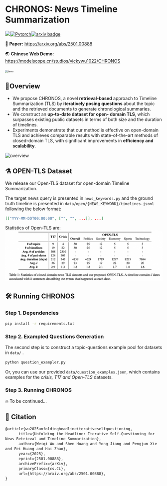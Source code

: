 
# CHRONOS: News Timeline Summarization

![](https://img.shields.io/badge/version-1.0.0-blue)[![Pytorch](https://img.shields.io/badge/PyTorch-%23EE4C2C.svg?e&logo=PyTorch&logoColor=white)](https://pytorch.org/)[![arxiv badge](https://img.shields.io/badge/arxiv-2501.00888-red)](https://arxiv.org/abs/)

📑 **Paper:** https://arxiv.org/abs/2501.00888

🌏 **Chinese Web Demo:** https://modelscope.cn/studios/vickywu1022/CHRONOS

<img src="img/demo.gif" alt="demo" style="zoom:50%;" />

## 🚀Overview

- We propose CHRONOS, a novel **retrieval-based** approach to Timeline Summarization (TLS) by **iteratively posing questions** about the topic and the retrieved documents to generate chronological summaries.
- We construct an **up-to-date dataset for open- domain TLS**, which surpasses existing public datasets in terms of both size and the duration of timelines.
- Experiments demonstrate that our method is effective on open-domain TLS and achieves comparable results with state-of-the-art methods of closed-domain TLS, with significant improvements in **efficiency and scalability**.

![overview](/Users/weiqiwu/CHRONOS/img/overview.png)



## ⚗️ OPEN-TLS Dataset

We release our Open-TLS dataset for open-domain Timeline Summarization. 

The target news query is presented in `news_keywords.py` and the ground truth timeline is presented in `data/open/{NEWS_KEYWORD}/timelines.jsonl` following the below format:

```json
[["YYY-MM-DDT00:00:00", ["", "", ...]], ...]
```

Statistics of Open-TLS are:![open](img/open.png)



## 🛠 Running CHRONOS

### Step 1. Dependencies

```bash
pip install -r requirements.txt
```

### Step 2. Exampled Questions Generation

The second step is to construct a topic-questions example pool for datasets in `data/` .

```python
python question_exampler.py
```

Or, you can use our provided `data/question_examples.json`, which contains examples for the *crisis, T17 and Open-TLS* datasets.

### Step 3. Running CHRONOS

🔥 To be continued...



## 📝 Citation

```bigquery
@article{wu2025unfoldingheadlineiterativeselfquestioning,
      title={Unfolding the Headline: Iterative Self-Questioning for News Retrieval and Timeline Summarization}, 
      author={Weiqi Wu and Shen Huang and Yong Jiang and Pengjun Xie and Fei Huang and Hai Zhao},
      year={2025},
      eprint={2501.00888},
      archivePrefix={arXiv},
      primaryClass={cs.CL},
      url={https://arxiv.org/abs/2501.00888}, 
}
```

